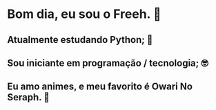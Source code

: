 # Bom dia, eu sou o Freeh. 🙉

## Atualmente estudando Python; 🐍

## Sou iniciante em programação / tecnologia; 🤓

## Eu amo animes, e meu favorito é Owari No Seraph. 🧛
